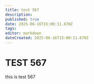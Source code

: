 ```yaml
---
title: test 567
description: 
published: true
date: 2025-06-16T15:00:11.670Z
tags: 
editor: markdown
dateCreated: 2025-06-16T15:00:11.670Z
---
```


# TEST 567
this is test 567
